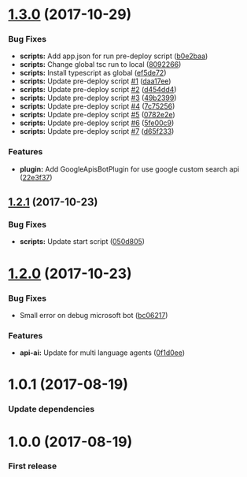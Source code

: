 <a name="1.3.0"></a>
# [1.3.0](https://github.com/EndyKaufman/kaufman-bot/compare/1.2.1...1.3.0) (2017-10-29)


### Bug Fixes

* **scripts:** Add app.json for run pre-deploy script ([b0e2baa](https://github.com/EndyKaufman/kaufman-bot/commit/b0e2baa))
* **scripts:** Change global tsc run to local ([8092266](https://github.com/EndyKaufman/kaufman-bot/commit/8092266))
* **scripts:** Install typescript as global ([ef5de72](https://github.com/EndyKaufman/kaufman-bot/commit/ef5de72))
* **scripts:** Update pre-deploy script [#1](https://github.com/EndyKaufman/kaufman-bot/issues/1) ([daa17ee](https://github.com/EndyKaufman/kaufman-bot/commit/daa17ee))
* **scripts:** Update pre-deploy script [#2](https://github.com/EndyKaufman/kaufman-bot/issues/2) ([d454dd4](https://github.com/EndyKaufman/kaufman-bot/commit/d454dd4))
* **scripts:** Update pre-deploy script [#3](https://github.com/EndyKaufman/kaufman-bot/issues/3) ([49b2399](https://github.com/EndyKaufman/kaufman-bot/commit/49b2399))
* **scripts:** Update pre-deploy script [#4](https://github.com/EndyKaufman/kaufman-bot/issues/4) ([7c75256](https://github.com/EndyKaufman/kaufman-bot/commit/7c75256))
* **scripts:** Update pre-deploy script [#5](https://github.com/EndyKaufman/kaufman-bot/issues/5) ([0782e2e](https://github.com/EndyKaufman/kaufman-bot/commit/0782e2e))
* **scripts:** Update pre-deploy script [#6](https://github.com/EndyKaufman/kaufman-bot/issues/6) ([5fe00c9](https://github.com/EndyKaufman/kaufman-bot/commit/5fe00c9))
* **scripts:** Update pre-deploy script [#7](https://github.com/EndyKaufman/kaufman-bot/issues/7) ([d65f233](https://github.com/EndyKaufman/kaufman-bot/commit/d65f233))


### Features

* **plugin:** Add GoogleApisBotPlugin for use google custom search api ([22e3f37](https://github.com/EndyKaufman/kaufman-bot/commit/22e3f37))



<a name="1.2.1"></a>
## [1.2.1](https://github.com/EndyKaufman/kaufman-bot/compare/1.2.0...1.2.1) (2017-10-23)


### Bug Fixes

* **scripts:** Update start script ([050d805](https://github.com/EndyKaufman/kaufman-bot/commit/050d805))



<a name="1.2.0"></a>
# [1.2.0](https://github.com/EndyKaufman/kaufman-bot/compare/1.0.1...1.2.0) (2017-10-23)


### Bug Fixes

* Small error on debug microsoft bot ([bc06217](https://github.com/EndyKaufman/kaufman-bot/commit/bc06217))


### Features

* **api-ai:** Update for multi language agents ([0f1d0ee](https://github.com/EndyKaufman/kaufman-bot/commit/0f1d0ee))



<a name="1.0.1"></a>
# 1.0.1 (2017-08-19)


### Update dependencies

<a name="1.0.0"></a>
# 1.0.0 (2017-08-19)


### First release



